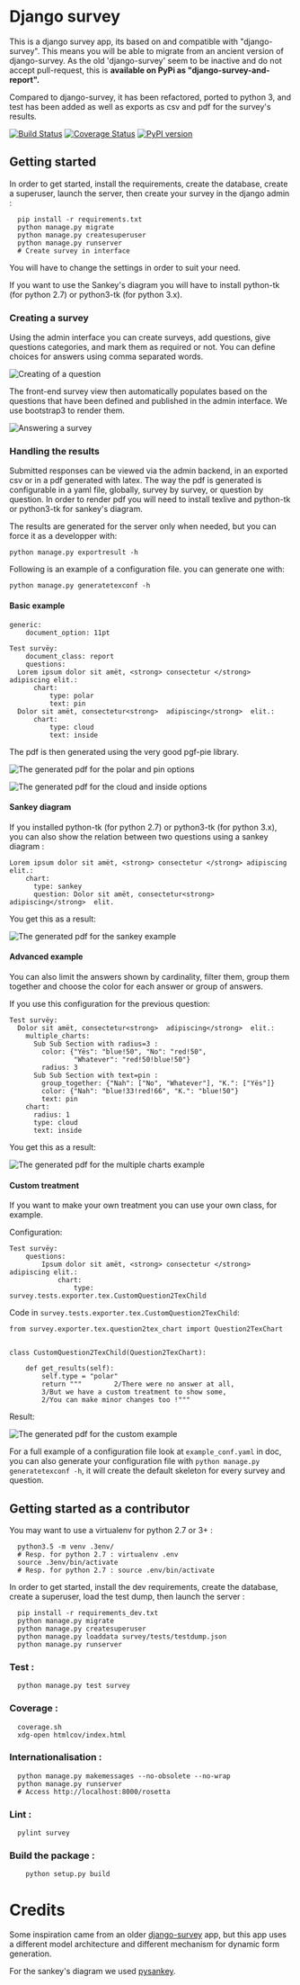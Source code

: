 # Django survey

This is a django survey app, its based on and compatible with "django-survey".
This means you will be able to migrate from an ancient version of django-survey.
As the old 'django-survey' seem to be inactive and do not accept pull-request,
this is **available on PyPi as "django-survey-and-report".**

Compared to django-survey, it has been refactored, ported to python 3, and test
has been added as well as exports as csv and pdf for the survey's results.

[![Build Status](https://travis-ci.org/Pierre-Sassoulas/django-survey.svg?branch=master)](https://travis-ci.org/Pierre-Sassoulas/django-survey)
[![Coverage Status](https://coveralls.io/repos/github/Pierre-Sassoulas/django-survey/badge.svg?branch=master)](https://coveralls.io/github/Pierre-Sassoulas/django-survey?branch=master)
[![PyPI version](https://badge.fury.io/py/django-survey-and-report.svg)](https://badge.fury.io/py/django-survey-and-report)

## Getting started


In order to get started, install the requirements, create the database, create
a superuser, launch the server, then create your survey in the django admin :

~~~~
  pip install -r requirements.txt
  python manage.py migrate
  python manage.py createsuperuser
  python manage.py runserver
  # Create survey in interface
~~~~

You will have to change the settings in order to suit your need.

If you want to use the Sankey's diagram you will have to install python-tk
(for python 2.7) or python3-tk (for python 3.x).

### Creating a survey

Using the admin interface you can create surveys, add questions, give questions
categories, and mark them as required or not. You can define choices for answers
using comma separated words.

![Creating of a question](doc/creating_questions.png "Creating of a question")

The front-end survey view then automatically populates based on the questions
that have been defined and published in the admin interface. We use bootstrap3
to render them.

![Answering a survey](doc/answering_questions.png "Answering a survey")

### Handling the results

Submitted responses can be viewed via the admin backend, in an exported csv
or in a pdf generated with latex. The way the pdf is generated is
configurable in a yaml file, globally, survey by survey, or question by
question. In order to render pdf you will need to install texlive and python-tk
or python3-tk for sankey's diagram.

The results are generated for the server only when needed, but you can force
it as a developper with:
~~~~
python manage.py exportresult -h
~~~~

Following is an example of a configuration file. you can generate one with:
~~~~
python manage.py generatetexconf -h
~~~~

#### Basic example

~~~~
generic:
    document_option: 11pt

Test survëy:
    document_class: report
    questions:
  Lorem ipsum dolor sit amët, <strong> consectetur </strong> adipiscing elit.:
      chart:
          type: polar
          text: pin
  Dolor sit amët, consectetur<strong>  adipiscing</strong>  elit.:
      chart:
          type: cloud
          text: inside
~~~~

The pdf is then generated using the very good pgf-pie library.

![The generated pdf for the polar and pin options](doc/report.png "The generated pdf for the polar and pin options")

![The generated pdf for the cloud and inside options](doc/report_2.png "The generated pdf for the cloud and inside options")

#### Sankey diagram

If you installed python-tk (for python 2.7) or python3-tk (for python 3.x), you
can also show the relation between two questions using a sankey diagram :

~~~~
Lorem ipsum dolor sit amët, <strong> consectetur </strong> adipiscing elit.:
    chart:
      type: sankey
      question: Dolor sit amët, consectetur<strong>  adipiscing</strong>  elit.
~~~~

You get this as a result:

![The generated pdf for the sankey example](doc/sankey.png "The generated pdf for the sankey example")

#### Advanced example

You can also limit the answers shown by cardinality, filter them, group them
together and choose the color for each answer or group of answers.

If you use this configuration for the previous question:
~~~~
Test survëy:
  Dolor sit amët, consectetur<strong>  adipiscing</strong>  elit.:
    multiple_charts:
      Sub Sub Section with radius=3 :
        color: {"Yës": "blue!50", "No": "red!50",
                "Whatever": "red!50!blue!50"}
        radius: 3
      Sub Sub Section with text=pin :
        group_together: {"Nah": ["No", "Whatever"], "K.": ["Yës"]}
        color: {"Nah": "blue!33!red!66", "K.": "blue!50"}
        text: pin
    chart:
      radius: 1
      type: cloud
      text: inside
~~~~

You get this as a result:

![The generated pdf for the multiple charts example](doc/multicharts.png "The generated pdf for the multiple charts example")

#### Custom treatment

If you want to make your own treatment you can use your own class, for example.

Configuration:
~~~~
Test survëy:
    questions:
        Ipsum dolor sit amët, <strong> consectetur </strong>  adipiscing elit.:
            chart:
                type: survey.tests.exporter.tex.CustomQuestion2TexChild
~~~~


Code in `survey.tests.exporter.tex.CustomQuestion2TexChild`:

~~~~
from survey.exporter.tex.question2tex_chart import Question2TexChart


class CustomQuestion2TexChild(Question2TexChart):

    def get_results(self):
        self.type = "polar"
        return """        2/There were no answer at all,
        3/But we have a custom treatment to show some,
        2/You can make minor changes too !"""
~~~~

Result:

![The generated pdf for the custom example](doc/custom.png "The generated pdf for the custom example")


For a full example of a configuration file look at `example_conf.yaml` in doc,
you can also generate your configuration file with
`python manage.py generatetexconf -h`, it will create the default skeleton
for every survey and question.

## Getting started as a contributor

You may want to use a virtualenv for python 2.7 or 3+ :

~~~~
  python3.5 -m venv .3env/
  # Resp. for python 2.7 : virtualenv .env
  source .3env/bin/activate
  # Resp. for python 2.7 : source .env/bin/activate
~~~~

In order to get started, install the dev requirements, create the database,
create a superuser, load the test dump, then launch the server :

~~~~
  pip install -r requirements_dev.txt
  python manage.py migrate
  python manage.py createsuperuser
  python manage.py loaddata survey/tests/testdump.json
  python manage.py runserver
~~~~

### Test :

~~~~
  python manage.py test survey
~~~~

### Coverage :

~~~~
  coverage.sh
  xdg-open htmlcov/index.html
~~~~

### Internationalisation :
~~~~
  python manage.py makemessages --no-obsolete --no-wrap
  python manage.py runserver
  # Access http://localhost:8000/rosetta
~~~~
### Lint :
~~~~
  pylint survey
~~~~
### Build the package :
~~~~
    python setup.py build
~~~~
# Credits

Some inspiration came from an older
[django-survey](https://github.com/flynnguy/django-survey) app, but this app
uses a different model architecture and different mechanism for dynamic form
generation.

For the sankey's diagram we used [pysankey](https://github.com/anazalea/pySankey).
